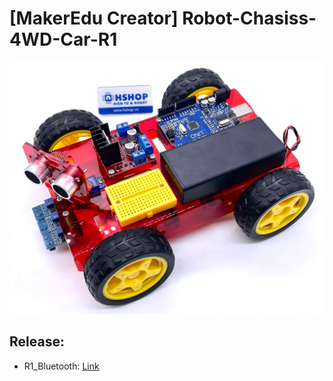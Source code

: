 # [MakerEdu Creator] Robot-Chasiss-4WD-Car-R1
<img src=image/R1_Car_Image.webp>  

## Release:
- R1_Bluetooth: [Link](examples/R1_Bluetooth)

